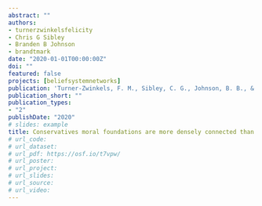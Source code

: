 ```yaml
---
abstract: ""
authors:
- turnerzwinkelsfelicity
- Chris G Sibley
- Branden B Johnson
- brandtmark
date: "2020-01-01T00:00:00Z"
doi: ""
featured: false
projects: [beliefsystemnetworks]
publication: 'Turner-Zwinkels, F. M., Sibley, C. G., Johnson, B. B., & Brandt, M. J. (in press). Conservatives moral foundations are more densely connected than liberals’ moral foundations. Personality and Social Psychology Bulletin.'
publication_short: ""
publication_types:
- "2"
publishDate: "2020"
# slides: example
title: Conservatives moral foundations are more densely connected than liberals’ moral foundations
# url_code:
# url_dataset:
# url_pdf: https://osf.io/t7vpw/
# url_poster:
# url_project:
# url_slides:
# url_source:
# url_video:
---
```

